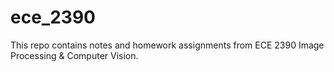 # ece_2390
This repo contains notes and homework assignments from ECE 2390 Image Processing &amp; Computer Vision.
